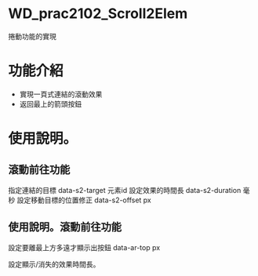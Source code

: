 # WD_prac2102_Scroll2Elem
捲動功能的實現

# 功能介紹
- 實現一頁式連結的滾動效果
- 返回最上的箭頭按鈕

# 使用說明。
## 滾動前往功能
指定連結的目標 data-s2-target 元素id
設定效果的時間長 data-s2-duration 毫秒
設定移動目標的位置修正 data-s2-offset px

## 使用說明。滾動前往功能
設定要離最上方多遠才顯示出按鈕 data-ar-top px

設定顯示/消失的效果時間長。 
